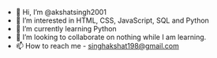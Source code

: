 - 👋 Hi, I’m @akshatsingh2001
- 👀 I’m interested in HTML, CSS, JavaScript, SQL and Python
- 🌱 I’m currently learning Python
- 💞️ I’m looking to collaborate on nothing while I am learning.
- 📫 How to reach me - singhakshat198@gmail.com

<!---
akshatsingh2001/akshatsingh2001 is a ✨ special ✨ repository because its `README.md` (this file) appears on your GitHub profile.
You can click the Preview link to take a look at your changes.
--->

